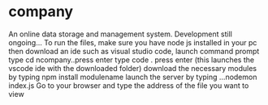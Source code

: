 # company
An online data storage and management system. Development still ongoing...
To run the files, make sure you have node js installed in your pc then download an ide such as visual studio code,
launch command prompt 
type cd ncompany..press enter
type code . press enter (this launches the vscode ide with the downloaded folder)
download the necessary modules by typing npm install modulename 
launch the server by typing ...nodemon index.js
Go to your browser and type the address of the file you want to view
